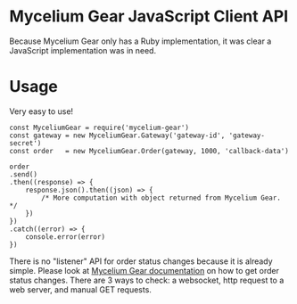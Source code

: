# Mycelium Gear JavaScript Client API
Because Mycelium Gear only has a Ruby implementation, it was clear a JavaScript implementation was in need.

# Usage
Very easy to use!

```
const MyceliumGear = require('mycelium-gear')
const gateway = new MyceliumGear.Gateway('gateway-id', 'gateway-secret')
const order   = new MyceliumGear.Order(gateway, 1000, 'callback-data')

order
.send()
.then((response) => {
    response.json().then((json) => {
        /* More computation with object returned from Mycelium Gear. */
    })
})
.catch((error) => {
    console.error(error)
})
```

There is no "listener" API for order status changes because it is already simple. Please look at [Mycelium Gear documentation](https://admin.gear.mycelium.com/docs) on how to get order status changes. There are 3 ways to check: a websocket, http request to a web server, and manual GET requests.

